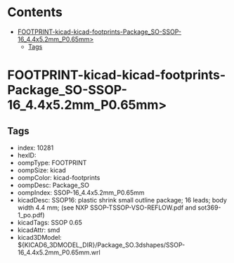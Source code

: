 



Contents
========

* [FOOTPRINT-kicad-kicad-footprints-Package_SO-SSOP-16_4.4x5.2mm_P0.65mm>](#footprint-kicad-kicad-footprints-package_so-ssop-16_44x52mm_p065mm)
	* [Tags](#tags)

# FOOTPRINT-kicad-kicad-footprints-Package_SO-SSOP-16_4.4x5.2mm_P0.65mm>

## Tags

- index: 10281
- hexID: 
- oompType: FOOTPRINT
- oompSize: kicad
- oompColor: kicad-footprints
- oompDesc: Package_SO
- oompIndex: SSOP-16_4.4x5.2mm_P0.65mm
- kicadDesc: SSOP16: plastic shrink small outline package; 16 leads; body width 4.4 mm; (see NXP SSOP-TSSOP-VSO-REFLOW.pdf and sot369-1_po.pdf)
- kicadTags: SSOP 0.65
- kicadAttr: smd
- kicad3DModel: ${KICAD6_3DMODEL_DIR}/Package_SO.3dshapes/SSOP-16_4.4x5.2mm_P0.65mm.wrl
